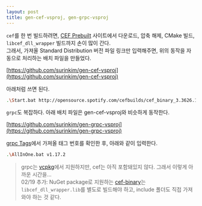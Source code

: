 ```yaml
---
layout: post
title: gen-cef-vsproj, gen-grpc-vsproj
---
```


`cef`를 한 번 빌드하려면, [CEF Prebuilt](http://opensource.spotify.com/cefbuilds/index.html) 사이트에서 다운로드, 압축 해제, CMake 빌드, `libcef_dll_wrapper` 빌드까지 손이 많이 간다.  
그래서, 가져올 Standard Distribution 버전 파일 링크만 입력해주면, 위의 동작을 자동으로 처리하는 배치 파일을 만들었다.

[https://github.com/surinkim/gen-cef-vsproj](https://github.com/surinkim/gen-cef-vsproj)

아래처럼 쓰면 된다.
```bash
.\Start.bat http://opensource.spotify.com/cefbuilds/cef_binary_3.3626.1882.g8926126_windows32.tar.bz2
```

`grpc`도 복잡하다. 아래 배치 파일은 gen-cef-vsproj와 비슷하게 동작한다.

[https://github.com/surinkim/gen-grpc-vsproj](https://github.com/surinkim/gen-grpc-vsproj)

[grpc Tags](https://github.com/grpc/grpc/tags)에서 가져올 태그 번호를 확인한 후, 아래와 같이 입력한다.

```bash
.\AllInOne.bat v1.17.2
```

> grpc는 [vcpkg](https://github.com/Microsoft/vcpkg/tree/master/ports)에서 지원하지만, cef는 아직 포함돼있지 않다. 그래서 이렇게 아까운 시간을...  
> 02/19 추가: NuGet package로 지원하는 [cef-binary](https://github.com/cefsharp/cef-binary)는 `libcef_dll_wrapper.lib`를 별도로 빌드해야 하고, include 폴더도 직접 가져와야 하는 것 같다.